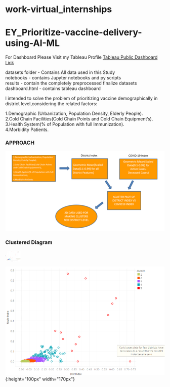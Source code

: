 # work-virtual_internships

# EY_Prioritize-vaccine-delivery-using-AI-ML

For Dashboard Please Visit my Tableau Profile
[Tableau Public Dashboard Link](https://public.tableau.com/profile/dinesh3497#!/)




datasets folder - Contains All data used in this Study<br/>
notebooks - contains Jupyter notebooks and py scripts<br/>
results - contain the completely preprocessed finalize datasets<br/>
dashboard.html - contains tableau dashboard <br/>



I intended to solve the problem of prioritizing vaccine demographically in district level,considering the related factors:

1.Demographic (Urbanization, Population Density, Elderly People).<br />
2.Cold Chain Facilities(Cold Chain Points and Cold Chain Equipment’s).<br />
3.Health System(% of Population with full Immunization).<br />
4.Morbidity Patients.<br />

### APPROACH ###


![Flow Diagram](https://github.com/dineshy98/EY_Prioritize-vaccine-delivery-using-AI-ML/blob/main/approach%20diagram.PNG  "Flow Diagram")


### Clustered Diagram ###

<img src="https://github.com/dineshy98/EY_Prioritize-vaccine-delivery-using-AI-ML/blob/main/clustered%20covid_index%20vs%20dist_index.PNG" width="48">

![ScatterPlot of District Index vs Covid19 Index](https://github.com/dineshy98/EY_Prioritize-vaccine-delivery-using-AI-ML/blob/main/clustered%20covid_index%20vs%20dist_index.PNG){:height="100px" width="170px"}




